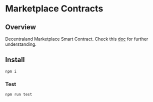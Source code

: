 # Marketplace Contracts

## Overview

Decentraland Marketplace Smart Contract. Check this [doc](https://github.com/decentraland/proposals/blob/master/dsp/dsp-0013/0013.md) for further understanding.

## Install

```bash
npm i
```

### Test

```bash
npm run test
```

